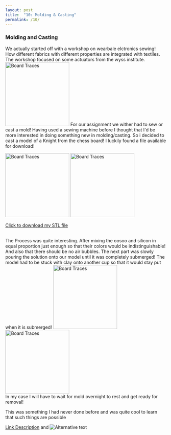 ```yaml
---
layout: post
title:  "10: Molding & Casting"
permalink: /10/
---
```


### Molding and Casting 


We actually started off with a workshop on wearbale elctronics sewing! How different fabrics with different properties are integrated with textiles. The workshop focused on some actuators from the wyss institute.
<img src="4.jpg" alt="Board Traces" style="height: 200px; max-width: 48%">
For our assignment we wither had to sew or cast a mold! Having used a sewing machine before I thought that I'd be more interested in doing something new in molding/casting. So i decided to cast a model of a Knight from the chess board! I luckily found a file available for download!<br>

<img src="1.jpg" alt="Board Traces" style="height: 200px; max-width: 48%">
<img src="2.jpg" alt="Board Traces" style="height: 200px; max-width: 48%"><br>

<a href='Knight.stl' download>Click to download my STL file</a>

<br>
The Process was quite interesting.  After mixing the oosoo and silicon in equal proportion just enough so that their colors would be indistinguishable! And also that there should be no air bubbles.
The next part was slowly pouring the solution onto our model until it was completely submerged! The model had to be stuck with clay onto another cup so that it would stay put when it is submerged!

<img src="5.jpg" alt="Board Traces" style="height: 200px; max-width: 48%">
<br>
<img src="3.jpg" alt="Board Traces" style="height: 200px; max-width: 48%">
<br>
In my case I will have to wait for mold overnight to rest and get ready for removal! 

This was something I had never done before and was quite cool to learn  that such things are possible 


<!-- You can include comments that will not be translated to HTML -->

<!-- You can include links and images in the following format: -->

[Link Description](url) and ![Alternative text](motor.jpg)


<!-- Or, you can also directly include HTML, for example to make a split image -->


<!-- Or to add a download link to any (reasonably small) file in your permalink directory -->


